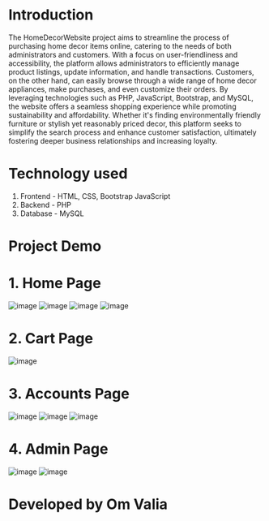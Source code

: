 # Introduction
The HomeDecorWebsite project aims to streamline the process of purchasing home decor items online, catering to the needs of both administrators and customers. With a focus on user-friendliness and accessibility, the platform allows administrators to efficiently manage product listings, update information, and handle transactions. Customers, on the other hand, can easily browse through a wide range of home decor appliances, make purchases, and even customize their orders. By leveraging technologies such as PHP, JavaScript, Bootstrap, and MySQL, the website offers a seamless shopping experience while promoting sustainability and affordability. Whether it's finding environmentally friendly furniture or stylish yet reasonably priced decor, this platform seeks to simplify the search process and enhance customer satisfaction, ultimately fostering deeper business relationships and increasing loyalty.

# Technology used 
1. Frontend - HTML, CSS, Bootstrap JavaScript
2. Backend - PHP
3. Database - MySQL

# Project Demo

# 1. Home Page
![image](https://github.com/omvalia/HomeDecorWebiste/assets/68056992/cb338413-df82-4a7b-94fb-ffbb5ea8eac5)
![image](https://github.com/omvalia/HomeDecorWebiste/assets/68056992/8a9d39b1-eed8-4d67-b92c-88f291903abb)
![image](https://github.com/omvalia/HomeDecorWebiste/assets/68056992/53b79f8f-412b-4524-94d7-9f2833c963c7)
![image](https://github.com/omvalia/HomeDecorWebiste/assets/68056992/2689c6ae-3373-48b0-90b6-e3764179344a)

# 2. Cart Page
![image](https://github.com/omvalia/HomeDecorWebiste/assets/68056992/5de9ad36-38d6-4e06-a914-16cc4cecb809)

# 3. Accounts Page
![image](https://github.com/omvalia/HomeDecorWebiste/assets/68056992/7bca53f6-d7ea-4247-b437-4b11068ba403)
![image](https://github.com/omvalia/HomeDecorWebiste/assets/68056992/2f794634-e272-403b-b152-15b50e223322)
![image](https://github.com/omvalia/HomeDecorWebiste/assets/68056992/e91c46e2-b18a-4150-84a5-a469f2039f68)

# 4. Admin Page
![image](https://github.com/omvalia/HomeDecorWebiste/assets/68056992/8be185af-9b39-43d6-aa0b-d7b33c05daee)
![image](https://github.com/omvalia/HomeDecorWebiste/assets/68056992/a54000de-d85a-4dd4-9eea-b33071bea222)



# Developed  by Om Valia

